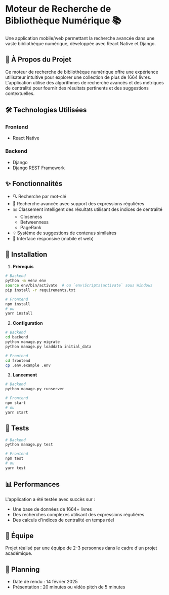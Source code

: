 # Moteur de Recherche de Bibliothèque Numérique 📚

Une application mobile/web permettant la recherche avancée dans une vaste bibliothèque numérique, développée avec React Native et Django.

## 🎯 À Propos du Projet

Ce moteur de recherche de bibliothèque numérique offre une expérience utilisateur intuitive pour explorer une collection de plus de 1664 livres. L'application utilise des algorithmes de recherche avancés et des métriques de centralité pour fournir des résultats pertinents et des suggestions contextuelles.

## 🛠 Technologies Utilisées

### Frontend
- React Native

### Backend
- Django
- Django REST Framework

## ✨ Fonctionnalités

- 🔍 Recherche par mot-clé
- 🎯 Recherche avancée avec support des expressions régulières
- 📊 Classement intelligent des résultats utilisant des indices de centralité
  - Closeness
  - Betweenness
  - PageRank
- 💡 Système de suggestions de contenus similaires
- 📱 Interface responsive (mobile et web)

## 🚀 Installation

1. **Prérequis**
```bash
# Backend
python -m venv env
source env/bin/activate  # ou `env\Scripts\activate` sous Windows
pip install -r requirements.txt

# Frontend
npm install
# ou
yarn install
```

2. **Configuration**
```bash
# Backend
cd backend
python manage.py migrate
python manage.py loaddata initial_data

# Frontend
cd frontend
cp .env.example .env
```

3. **Lancement**
```bash
# Backend
python manage.py runserver

# Frontend
npm start
# ou
yarn start
```

## 🧪 Tests

```bash
# Backend
python manage.py test

# Frontend
npm test
# ou
yarn test
```

## 📊 Performances

L'application a été testée avec succès sur :
- Une base de données de 1664+ livres
- Des recherches complexes utilisant des expressions régulières
- Des calculs d'indices de centralité en temps réel

## 👥 Équipe

Projet réalisé par une équipe de 2-3 personnes dans le cadre d'un projet académique.

## 📅 Planning

- Date de rendu : 14 février 2025
- Présentation : 20 minutes ou vidéo pitch de 5 minutes

